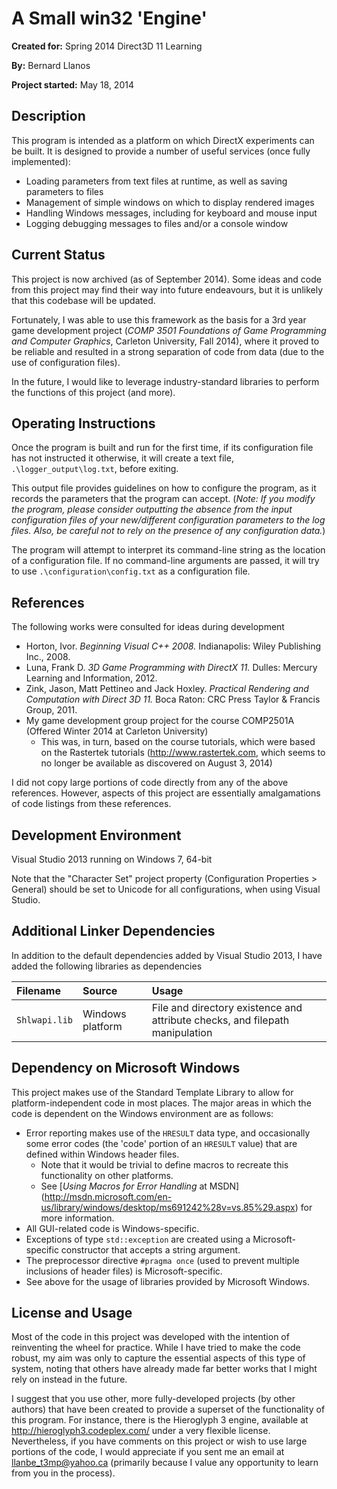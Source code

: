 # A Small win32 'Engine'

**Created for:** Spring 2014 Direct3D 11 Learning

**By:** Bernard Llanos

**Project started:** May 18, 2014

## Description
This program is intended as a platform on which DirectX experiments
can be built. It is designed to provide a number of useful services
(once fully implemented):
- Loading parameters from text files at runtime, as well as saving parameters
to files
- Management of simple windows on which to display rendered images
- Handling Windows messages, including for keyboard and mouse input
- Logging debugging messages to files and/or a console window

## Current Status
This project is now archived (as of September 2014). Some ideas and code
from this project may find their way into future endeavours, but it is
unlikely that this codebase will be updated.

Fortunately, I was able to use this framework as the basis for a 3rd year
game development project
(_COMP 3501 Foundations of Game Programming and Computer Graphics_,
Carleton University, Fall 2014), where it proved to be reliable
and resulted in a strong separation of code from data (due to the use of
configuration files).

In the future, I would like to leverage industry-standard libraries
to perform the functions of this project (and more).

## Operating Instructions
Once the program is built and run for the first time, if its
configuration file has not instructed it otherwise, it will
create a text file, `.\logger_output\log.txt`, before exiting.

This output file provides guidelines on
how to configure the program, as it records the parameters
that the program can accept. (_Note: If you modify the program, please
consider outputting the absence from the input configuration files
of your new/different configuration parameters to the log files.
Also, be careful not to rely
on the presence of any configuration data._)

The program will attempt to interpret its command-line string as the location
of a configuration file. If no command-line arguments are passed,
it will try to use
`.\configuration\config.txt` as a configuration file.

## References
The following works were consulted for ideas during development
- Horton, Ivor. _Beginning Visual C++ 2008._
  Indianapolis: Wiley Publishing Inc., 2008.
- Luna, Frank D. _3D Game Programming with DirectX 11._
  Dulles: Mercury Learning and Information, 2012.
- Zink, Jason, Matt Pettineo and Jack Hoxley.
  _Practical Rendering and Computation with Direct 3D 11._
  Boca Raton: CRC Press Taylor & Francis Group, 2011.
- My game development group project for the course COMP2501A
  (Offered Winter 2014 at Carleton University)
  - This was, in turn, based on the course tutorials,
    which were based on the Rastertek tutorials
	(http://www.rastertek.com, which seems to no longer be available
	as discovered on August 3, 2014)

I did not copy large portions of code directly from any of the above references.
However, aspects of this project are essentially amalgamations
of code listings from these references.

## Development Environment
Visual Studio 2013 running on Windows 7, 64-bit

Note that the "Character Set" project property
(Configuration Properties > General) should be set to Unicode
for all configurations, when using Visual Studio.

## Additional Linker Dependencies
In addition to the default dependencies added by Visual Studio 2013,
I have added the following libraries as dependencies

| Filename  | Source  | Usage |
|:------|:--------|:------|
| `Shlwapi.lib` | Windows platform | File and directory existence and attribute checks, and filepath manipulation |

## Dependency on Microsoft Windows
This project makes use of the Standard Template Library
to allow for platform-independent code in most places.
The major areas in which the code is dependent on the Windows environment
are as follows:
- Error reporting makes use of the `HRESULT` data type,
  and occasionally some error codes (the 'code' portion of an `HRESULT` value)
  that are defined within Windows header files.
  - Note that it would be trivial to define macros to recreate this
    functionality on other platforms.
  - See [_Using Macros for Error Handling_ at MSDN]
    (http://msdn.microsoft.com/en-us/library/windows/desktop/ms691242%28v=vs.85%29.aspx)
	for more information.
- All GUI-related code is Windows-specific.
- Exceptions of type `std::exception` are created using a
  Microsoft-specific constructor that accepts a string argument.
- The preprocessor directive `#pragma once`
  (used to prevent multiple inclusions of header files) is Microsoft-specific.
- See above for the usage of libraries provided by Microsoft Windows.

## License and Usage
Most of the code in this project was developed with the intention
of reinventing the wheel for practice.
While I have tried to make the code robust, my aim was only to capture
the essential aspects of this type of system, noting that others
have already made far better works that I might rely on instead in the future.

I suggest that you use other, more fully-developed projects (by other authors)
that have been created to provide a superset of the functionality
of this program. For instance, there is the Hieroglyph 3 engine,
available at http://hieroglyph3.codeplex.com/ under a very flexible license.
Nevertheless, if you have comments on this project or wish to use
large portions of the code, I would appreciate if you sent me an email
at llanbe_t3mp@yahoo.ca (primarily because I value any opportunity
to learn from you in the process).
